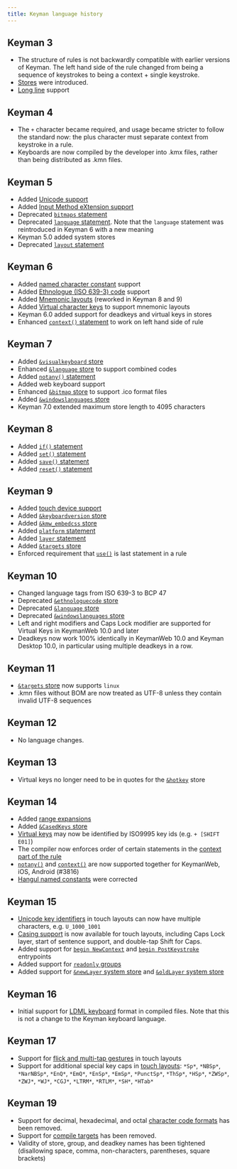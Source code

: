 ```yaml
---
title: Keyman language history
---
```


## Keyman 3

*   The structure of rules is not backwardly compatible with earlier versions of
    Keyman. The left hand side of the rule changed from being a sequence of
    keystrokes to being a context + single keystroke.
*   [Stores](stores) were introduced.
*   [Long line](long-lines) support

## Keyman 4

*   The `+` character became required, and usage became stricter to follow the
    standard now: the plus character must separate context from keystroke in a
    rule.
*   Keyboards are now compiled by the developer into .kmx files, rather than
    being distributed as .kmn files.

## Keyman 5

*   Added [Unicode support](unicode)
*   Added [Input Method eXtension support](../reference/call)
*   Deprecated [`bitmaps` statement](../reference/bitmap)
*   Deprecated [`language` statement](../reference/language). Note that the
    `language` statement was reintroduced in Keyman 6 with a new meaning
*   Keyman 5.0 added system stores
*   Deprecated [`layout` statement](../reference/layout)

## Keyman 6

*   Added [named character constant](constants) support
*   Added [Ethnologue (ISO 639-3) code](../reference/ethnologuecode) support
*   Added [Mnemonic layouts](../reference/mnemoniclayout) (reworked in Keyman 8
    and 9)
*   Added [Virtual character keys](virtual-keys) to support mnemonic layouts
*   Keyman 6.0 added support for deadkeys and virtual keys in stores
*   Enhanced [`context()` statement](../reference/context) to work on left hand
    side of rule

## Keyman 7

*   Added [`&visualkeyboard` store](../reference/visualkeyboard)
*   Enhanced [`&language` store](../reference/language) to support combined
    codes
*   Added [`notany()` statement](../reference/notany)
*   Added web keyboard support
*   Enhanced [`&bitmap` store](../reference/bitmap) to support .ico format files
*   Added [`&windowslanguages` store](../reference/windowslanguages)
*   Keyman 7.0 extended maximum store length to 4095 characters

## Keyman 8

*   Added [`if()` statement](../reference/if)
*   Added [`set()` statement](../reference/set)
*   Added [`save()` statement](../reference/save)
*   Added [`reset()` statement](../reference/reset)

## Keyman 9

*   Added [touch device support](/developer/current-version/guides/develop/)
*   Added [`&keyboardversion` store](../reference/keyboardversion)
*   Added [`&kmw_embedcss` store](../reference/kmw_embedcss)
*   Added [`platform` statement](../reference/platform)
*   Added [`layer` statement](../reference/layer)
*   Added [`&targets` store](../reference/targets)
*   Enforced requirement that [`use()`](../reference/use) is last statement in a
    rule

## Keyman 10

*   Changed language tags from ISO 639-3 to BCP 47
*   Deprecated [`&ethnologuecode` store](../reference/ethnologuecode)
*   Deprecated [`&language` store](../reference/language)
*   Deprecated [`&windowslanguages` store](../reference/windowslanguages)
*   Left and right modifiers and Caps Lock modifier are supported for Virtual
    Keys in KeymanWeb 10.0 and later
*   Deadkeys now work 100% identically in KeymanWeb 10.0 and Keyman Desktop
    10.0, in particular using multiple deadkeys in a row.

## Keyman 11

*   [`&targets` store](../reference/targets) now supports `linux`
*   .kmn files without BOM are now treated as UTF-8 unless they contain invalid
    UTF-8 sequences

## Keyman 12

*   No language changes.

## Keyman 13

*   Virtual keys no longer need to be in quotes for the
    [`&hotkey`](../reference/hotkey) store

## Keyman 14

*   Added [range expansions](expansions)
*   Added [`&CasedKeys` store](../reference/casedkeys)
*   [Virtual keys](virtual-keys#common-virtual-key-codes) may now be identified
    by ISO9995 key ids (e.g. `+ [SHIFT E01]`)
*   The compiler now enforces order of certain statements in the
    [context part of the rule](rules)
*   [`notany()`](../reference/notany) and [`context()`](../reference/context)
    are now supported together for KeymanWeb, iOS, Android (#3816)
*   [Hangul named constants](constants) were corrected

## Keyman 15

*   [Unicode key identifiers](virtual-keys#virtual-keys-and-touch-layouts) in
    touch layouts can now have multiple characters, e.g. `U_1000_1001`
*   [Casing support](casing-support) is now available for touch layouts,
    including Caps Lock layer, start of sentence support, and double-tap Shift
    for Caps.
*   Added support for [`begin NewContext`](../reference/begin) and [`begin
    PostKeystroke`](../reference/begin) entrypoints
*   Added support for [`readonly` groups](../reference/group)
*   Added support for [`&newLayer` system store](../reference/newlayer) and
    [`&oldLayer` system store](../reference/oldlayer)

## Keyman 16

*   Initial support for [LDML keyboard](/developer/current-version/context/ldml-editor)
    format in compiled files. Note that this is not a change to the Keyman keyboard language.

## Keyman 17

*   Support for [flick and multi-tap gestures](/developer/current-version/context/keyboard-editor#toc-long-press-flicks-and-multitaps-controls)
    in touch layouts
*   Support for additional special key caps in
    [touch layouts](/developer/current-version/reference/file-types/keyman-touch-layout#toc-key-text):
    `*Sp*`, `*NBSp*`, `*NarNBSp*`, `*EnQ*`, `*EmQ*`, `*EnSp*`, `*EmSp*`,
    `*PunctSp*`, `*ThSp*`, `*HSp*`, `*ZWSp*`, `*ZWJ*`, `*WJ*`, `*CGJ*`,
    `*LTRM*`, `*RTLM*`, `*SH*`, `*HTab*`

## Keyman 19

*   Support for decimal, hexadecimal, and octal [character code
    formats](strings) has been removed.
*   Support for [compile targets](compile-targets) has been removed.
*   Validity of store, group, and deadkey names has been tightened (disallowing
    space, comma, non-characters, parentheses, square brackets)
